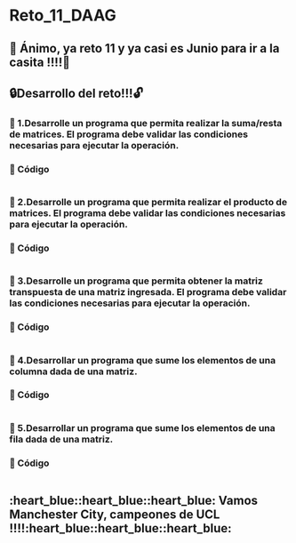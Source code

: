 # Reto_11_DAAG


## :checkered_flag: Ánimo, ya reto 11 y  ya casi es Junio para ir a la casita !!!!:checkered_flag:


##  :lock:Desarrollo del reto!!!:unlock:

### :triangular_flag_on_post: 1.Desarrolle un programa que permita realizar la suma/resta de matrices. El programa debe validar las condiciones necesarias para ejecutar la operación.
 
### :moyai: Código
```ruby

```


### :triangular_flag_on_post: 2.Desarrolle un programa que permita realizar el producto de matrices. El programa debe validar las condiciones necesarias para ejecutar la operación.


### :moyai: Código

```ruby

```



### :triangular_flag_on_post: 3.Desarrolle un programa que permita obtener la matriz transpuesta de una matriz ingresada. El programa debe validar las condiciones necesarias para ejecutar la operación.


### :moyai: Código


```ruby

```




### :triangular_flag_on_post: 4.Desarrollar un programa que sume los elementos de una columna dada de una matriz.
### :moyai: Código


```ruby

```

### :triangular_flag_on_post: 5.Desarrollar un programa que sume los elementos de una fila dada de una matriz.
###  :moyai: Código

```ruby

```

## :heart_blue::heart_blue::heart_blue: Vamos Manchester City, campeones de UCL !!!!:heart_blue::heart_blue::heart_blue:
